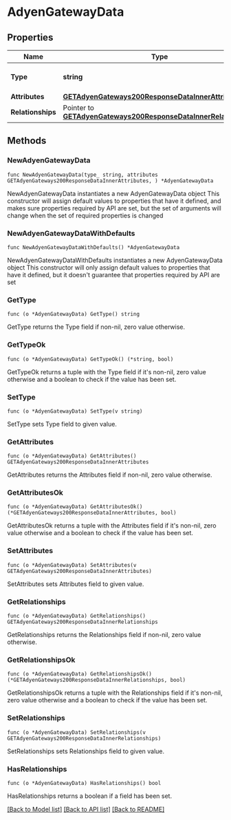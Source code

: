 # AdyenGatewayData

## Properties

Name | Type | Description | Notes
------------ | ------------- | ------------- | -------------
**Type** | **string** | The resource&#39;s type | [default to "adyen_gateways"]
**Attributes** | [**GETAdyenGateways200ResponseDataInnerAttributes**](GETAdyenGateways200ResponseDataInnerAttributes.md) |  | 
**Relationships** | Pointer to [**GETAdyenGateways200ResponseDataInnerRelationships**](GETAdyenGateways200ResponseDataInnerRelationships.md) |  | [optional] 

## Methods

### NewAdyenGatewayData

`func NewAdyenGatewayData(type_ string, attributes GETAdyenGateways200ResponseDataInnerAttributes, ) *AdyenGatewayData`

NewAdyenGatewayData instantiates a new AdyenGatewayData object
This constructor will assign default values to properties that have it defined,
and makes sure properties required by API are set, but the set of arguments
will change when the set of required properties is changed

### NewAdyenGatewayDataWithDefaults

`func NewAdyenGatewayDataWithDefaults() *AdyenGatewayData`

NewAdyenGatewayDataWithDefaults instantiates a new AdyenGatewayData object
This constructor will only assign default values to properties that have it defined,
but it doesn't guarantee that properties required by API are set

### GetType

`func (o *AdyenGatewayData) GetType() string`

GetType returns the Type field if non-nil, zero value otherwise.

### GetTypeOk

`func (o *AdyenGatewayData) GetTypeOk() (*string, bool)`

GetTypeOk returns a tuple with the Type field if it's non-nil, zero value otherwise
and a boolean to check if the value has been set.

### SetType

`func (o *AdyenGatewayData) SetType(v string)`

SetType sets Type field to given value.


### GetAttributes

`func (o *AdyenGatewayData) GetAttributes() GETAdyenGateways200ResponseDataInnerAttributes`

GetAttributes returns the Attributes field if non-nil, zero value otherwise.

### GetAttributesOk

`func (o *AdyenGatewayData) GetAttributesOk() (*GETAdyenGateways200ResponseDataInnerAttributes, bool)`

GetAttributesOk returns a tuple with the Attributes field if it's non-nil, zero value otherwise
and a boolean to check if the value has been set.

### SetAttributes

`func (o *AdyenGatewayData) SetAttributes(v GETAdyenGateways200ResponseDataInnerAttributes)`

SetAttributes sets Attributes field to given value.


### GetRelationships

`func (o *AdyenGatewayData) GetRelationships() GETAdyenGateways200ResponseDataInnerRelationships`

GetRelationships returns the Relationships field if non-nil, zero value otherwise.

### GetRelationshipsOk

`func (o *AdyenGatewayData) GetRelationshipsOk() (*GETAdyenGateways200ResponseDataInnerRelationships, bool)`

GetRelationshipsOk returns a tuple with the Relationships field if it's non-nil, zero value otherwise
and a boolean to check if the value has been set.

### SetRelationships

`func (o *AdyenGatewayData) SetRelationships(v GETAdyenGateways200ResponseDataInnerRelationships)`

SetRelationships sets Relationships field to given value.

### HasRelationships

`func (o *AdyenGatewayData) HasRelationships() bool`

HasRelationships returns a boolean if a field has been set.


[[Back to Model list]](../README.md#documentation-for-models) [[Back to API list]](../README.md#documentation-for-api-endpoints) [[Back to README]](../README.md)


